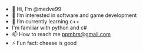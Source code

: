 - 👋 Hi, I’m @medve99
- 👀 I’m interested in software and game development
- 🌱 I’m currently learning c++
- I'm familiar with python and c#
- 📫 How to reach me ppmbrs@gmail.com
- ⚡ Fun fact: cheese is good

